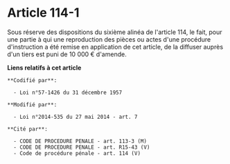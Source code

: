 # Article 114-1

Sous réserve des dispositions du sixième alinéa de l'article 114, le fait, pour une partie à qui une reproduction des pièces
ou actes d'une procédure d'instruction a été remise en application de cet article, de la diffuser auprès d'un tiers est puni
de 10 000 € d'amende.

**Liens relatifs à cet article**

	**Codifié par**:

	  - Loi n°57-1426 du 31 décembre 1957

	**Modifié par**:

	  - Loi n°2014-535 du 27 mai 2014 - art. 7

	**Cité par**:

	  - CODE DE PROCEDURE PENALE - art. 113-3 (M)
	  - CODE DE PROCEDURE PENALE - art. R15-43 (V)
	  - Code de procédure pénale - art. 114 (V)
